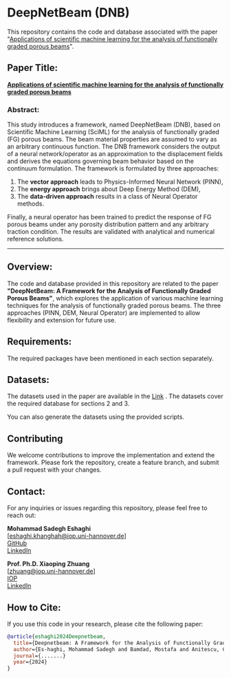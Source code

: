 # DeepNetBeam (DNB)
This repository contains the code and database associated with the paper "[Applications of scientific machine learning for the analysis of functionally graded porous beams]([.......](https://www.sciencedirect.com/science/article/pii/S0925231224018903?via%3Dihub))".

## Paper Title:
**[Applications of scientific machine learning for the analysis of functionally graded porous beams](https://www.sciencedirect.com/science/article/pii/S0925231224018903?via%3Dihub)**

### Abstract:
This study introduces a framework, named DeepNetBeam (DNB), based on Scientific Machine Learning (SciML) for the analysis of functionally graded (FG) porous beams. The beam material properties are assumed to vary as an arbitrary continuous function. The DNB framework considers the output of a neural network/operator as an approximation to the displacement fields and derives the equations governing beam behavior based on the continuum formulation. The framework is formulated by three approaches: 
1. The **vector approach** leads to Physics-Informed Neural Network (PINN),
2. The **energy approach** brings about Deep Energy Method (DEM),
3. The **data-driven approach** results in a class of Neural Operator methods.

Finally, a neural operator has been trained to predict the response of FG porous beams under any porosity distribution pattern and any arbitrary traction condition. The results are validated with analytical and numerical reference solutions.

---

## Overview:
The code and database provided in this repository are related to the paper **"DeepNetBeam: A Framework for the Analysis of Functionally Graded Porous Beams"**, which explores the application of various machine learning techniques for the analysis of functionally graded porous beams. 
The three approaches (PINN, DEM, Neural Operator) are implemented to allow flexibility and extension for future use.

## Requirements:
The required packages have been mentioned in each section separately. 

## Datasets:
The datasets used in the paper are available in the [Link](https://seafile.cloud.uni-hannover.de/d/299afa7ad11545cb9a01/)  . 
The datasets cover the required database for sections 2 and 3.

You can also generate the datasets using the provided scripts.

## Contributing
We welcome contributions to improve the implementation and extend the framework. Please fork the repository, create a feature branch, and submit a pull request with your changes.

## Contact:

For any inquiries or issues regarding this repository, please feel free to reach out:

**Mohammad Sadegh Eshaghi**  
[eshaghi.khanghah@iop.uni-hannover.de]  
[GitHub](https://github.com/eshaghi-ms)  
[LinkedIn](https://www.linkedin.com/in/mohammad-sadegh-eshaghi-89679b240/) 

**Prof. Ph.D. Xiaoping Zhuang**  
[zhuang@iop.uni-hannover.de]  
[IOP](https://www.iop.uni-hannover.de/de/zhuang)  
[LinkedIn](https://www.linkedin.com/in/xiaoying-zhuang-5306a073/) 

## How to Cite:
If you use this code in your research, please cite the following paper:

```bibtex
@article{eshaghi2024Deepnetbeam,
  title={Deepnetbeam: A Framework for the Analysis of Functionally Graded Porous Beams},
  author={Es-haghi, Mohammad Sadegh and Bamdad, Mostafa and Anitescu, Cosmin and Wang, Yizheng and Zhuang, Xiaoying and Rabczuk, Timon},
  journal={.......}
  year={2024}
}
```
 
